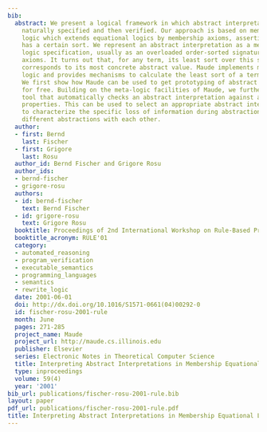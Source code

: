 ```yaml
---
bib:
  abstract: We present a logical framework in which abstract interpretations can be
    naturally specified and then verified. Our approach is based on membership equational
    logic which extends equational logics by membership axioms, asserting that a term
    has a certain sort. We represent an abstract interpretation as a membership equational
    logic specification, usually as an overloaded order-sorted signature with membership
    axioms. It turns out that, for any term, its least sort over this specification
    corresponds to its most concrete abstract value. Maude implements membership equational
    logic and provides mechanisms to calculate the least sort of a term efficiently.
    We first show how Maude can be used to get prototyping of abstract interpretations
    for free. Building on the meta-logic facilities of Maude, we further develop a
    tool that automatically checks an abstract interpretation against a set of user-defined
    properties. This can be used to select an appropriate abstract interpretation,
    to characterize the specific loss of information during abstraction, and to compare
    different abstractions with each other.
  author:
  - first: Bernd
    last: Fischer
  - first: Grigore
    last: Rosu
  author_id: Bernd Fischer and Grigore Rosu
  author_ids:
  - bernd-fischer
  - grigore-rosu
  authors:
  - id: bernd-fischer
    text: Bernd Fischer
  - id: grigore-rosu
    text: Grigore Rosu
  booktitle: Proceedings of 2nd International Workshop on Rule-Based Programming (RULE'01)
  booktitle_acronym: RULE'01
  category:
  - automated_reasoning
  - program_verification
  - executable_semantics
  - programming_languages
  - semantics
  - rewrite_logic
  date: 2001-06-01
  doi: http://dx.doi.org/10.1016/S1571-0661(04)00292-0
  id: fischer-rosu-2001-rule
  month: June
  pages: 271-285
  project_name: Maude
  project_url: http://maude.cs.illinois.edu
  publisher: Elsevier
  series: Electronic Notes in Theoretical Computer Science
  title: Interpreting Abstract Interpretations in Membership Equational Logic
  type: inproceedings
  volume: 59(4)
  year: '2001'
bib_url: publications/fischer-rosu-2001-rule.bib
layout: paper
pdf_url: publications/fischer-rosu-2001-rule.pdf
title: Interpreting Abstract Interpretations in Membership Equational Logic
---
```

